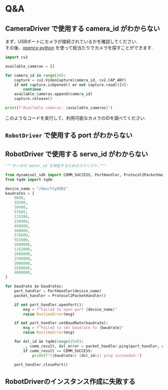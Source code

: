 # Q&A

## CameraDriver で使用する camera_id がわからない

まず、USBポートにカメラが接続されているかを確認してください.  
その後、[opencv-python](https://pypi.org/project/opencv-python/) を使って総当たりでカメラを探すことができます.  

```python
import cv2

available_cameras = []

for camera_id in range(20):
    capture = cv2.VideoCapture(camera_id, cv2.CAP_ANY)
    if not capture.isOpened() or not capture.read()[0]:
        continue
    available_cameras.append(camera_id)
    capture.release()

print(f"Available cameras: {available_cameras}")
```

このようなコードを実行して、利用可能なカメラのIDを調べてください.

## `RobotDriver` で使用する port がわからない

## RobotDriver で使用する servo_id がわからない

```python
"""サーボの`motor_id`を特定するためのスクリプト."""

from dynamixel_sdk import COMM_SUCCESS, PortHandler, Protocol2PacketHandler
from tqdm import tqdm

device_name = "/dev/ttyUSB1"
baudrates = [
    9600,
    19200,
    38400,
    57600,
    115200,
    230400,
    460800,
    500000,
    576000,
    921600,
    1000000,
    1152000,
    2000000,
    2500000,
    3000000,
    3500000,
    4000000,
]

for baudrate in baudrates:
    port_handler = PortHandler(device_name)
    packet_handler = Protocol2PacketHandler()

    if not port_handler.openPort():
        msg = f"Failed to open port {device_name}"
        raise RuntimeError(msg)

    if not port_handler.setBaudRate(baudrate):
        msg = f"Failed to set baudrate to {baudrate}"
        raise RuntimeError(msg)

    for dxl_id in tqdm(range(254)):
        _, comm_result, dxl_error = packet_handler.ping(port_handler, dxl_id)
        if comm_result == COMM_SUCCESS:
            print(f"[{baudrate=} {dxl_id=}] ping succeeded.")

    port_handler.closePort()
```

## RobotDriverのインスタンス作成に失敗する
